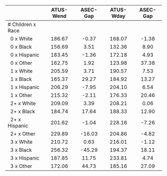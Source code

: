 
|                      |    ATUS-Wend |     ASEC-Gap |    ATUS-Wday |     ASEC-Gap |
| -------------------- | :----------: | :----------: | :----------: | :----------: |
| # Children x Race    |              |              |              |              |
| &nbsp;&nbsp;0 x White |       186.67 |        -0.37 |       168.07 |        -1.38 |
| &nbsp;&nbsp;0 x Black |       156.69 |         3.51 |       132.36 |         8.90 |
| &nbsp;&nbsp;0 x Hispanic |       183.45 |        -1.36 |       172.18 |         4.93 |
| &nbsp;&nbsp;0 x Other |       162.75 |         1.92 |       123.98 |        37.38 |
| &nbsp;&nbsp;1 x White |       205.59 |         3.71 |       190.57 |         7.53 |
| &nbsp;&nbsp;1 x Black |       165.37 |        29.27 |       184.92 |        13.27 |
| &nbsp;&nbsp;1 x Hispanic |       206.29 |        -7.95 |       204.10 |         6.54 |
| &nbsp;&nbsp;1 x Other |       215.32 |        -2.11 |       176.33 |        20.46 |
| &nbsp;&nbsp;2+ x White |       209.09 |         3.39 |       208.21 |         0.06 |
| &nbsp;&nbsp;2+ x Black |       184.74 |        17.64 |       188.33 |        12.90 |
| &nbsp;&nbsp;2+ x Hispanic |       201.62 |        -1.04 |       228.16 |        -7.26 |
| &nbsp;&nbsp;2+ x Other |       229.89 |       -16.03 |       204.86 |        -4.82 |
| &nbsp;&nbsp;3 x White |       210.72 |         0.63 |       216.01 |        -1.12 |
| &nbsp;&nbsp;3 x Black |       256.32 |       -45.29 |       194.37 |        18.11 |
| &nbsp;&nbsp;3 x Hispanic |       187.85 |        11.75 |       233.81 |         4.74 |
| &nbsp;&nbsp;3 x Other |       172.06 |        44.73 |       185.16 |        27.09 |

